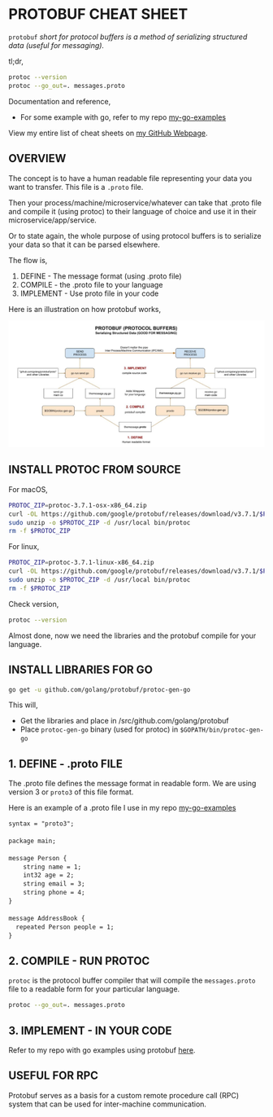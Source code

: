 # PROTOBUF CHEAT SHEET

`protobuf` _short for protocol buffers is a method of
serializing structured data (useful for messaging)._

tl;dr,

```bash
protoc --version
protoc --go_out=. messages.proto
```

Documentation and reference,

* For some example with go, refer to my repo
  [my-go-examples](https://github.com/JeffDeCola/my-go-examples/tree/master/messaging/protobuf)

View my entire list of cheat sheets on
[my GitHub Webpage](https://jeffdecola.github.io/my-cheat-sheets/).

## OVERVIEW

The concept is to have a human readable file representing your data you
want to transfer.  This file is a `.proto` file.

Then your process/machine/microservice/whatever can take that .proto
file and compile it (using protoc) to their language of
choice and use it in their microservice/app/service.

Or to state again, the whole purpose of using
protocol buffers is to serialize
your data so that it can be parsed elsewhere.

The flow is,

1. DEFINE - The message format (using .proto file)
1. COMPILE - the .proto file to your language
1. IMPLEMENT - Use proto file in your code

Here is an illustration on how protobuf works,

![IMAGE - protobuf - IMAGE](../../../../../docs/pics/protobuf.jpg)

## INSTALL PROTOC FROM SOURCE

For macOS,

```bash
PROTOC_ZIP=protoc-3.7.1-osx-x86_64.zip
curl -OL https://github.com/google/protobuf/releases/download/v3.7.1/$PROTOC_ZIP
sudo unzip -o $PROTOC_ZIP -d /usr/local bin/protoc
rm -f $PROTOC_ZIP
```

For linux,

```bash
PROTOC_ZIP=protoc-3.7.1-linux-x86_64.zip
curl -OL https://github.com/google/protobuf/releases/download/v3.7.1/$PROTOC_ZIP
sudo unzip -o $PROTOC_ZIP -d /usr/local bin/protoc
rm -f $PROTOC_ZIP
```

Check version,

```bash
protoc --version
```

Almost done, now we need the libraries and the protobuf compile
for your language.

## INSTALL LIBRARIES FOR GO

```bash
go get -u github.com/golang/protobuf/protoc-gen-go
```

This will,

* Get the libraries and place in /src/github.com/golang/protobuf
* Place `protoc-gen-go` binary (used for protoc) in `$GOPATH/bin/protoc-gen-go`

## 1. DEFINE - .proto FILE

The .proto file defines the message format
in readable form.  We are using version 3 or
`proto3` of this file format.

Here is an example of a .proto file I use in my repo
[my-go-examples](https://github.com/JeffDeCola/my-go-examples/tree/master/messaging/protobuf)

```txt
syntax = "proto3";

package main;

message Person {
    string name = 1;
    int32 age = 2;
    string email = 3;
    string phone = 4;
}

message AddressBook {
  repeated Person people = 1;
}
```

## 2. COMPILE - RUN PROTOC

`protoc` is the protocol buffer compiler that will
compile the `messages.proto` file to a readable form
for your particular language.

```bash
protoc --go_out=. messages.proto
```

## 3. IMPLEMENT - IN YOUR CODE

Refer to my repo with go examples using protobuf
[here](https://github.com/JeffDeCola/my-go-examples/tree/master/messaging).

## USEFUL FOR RPC

Protobuf serves as a basis for a custom remote procedure
call (RPC) system that can be used for
inter-machine communication.
